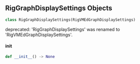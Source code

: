 ## RigGraphDisplaySettings Objects

```python
class RigGraphDisplaySettings(RigVMEdGraphDisplaySettings)
```

deprecated: 'RigGraphDisplaySettings' was renamed to 'RigVMEdGraphDisplaySettings'.

<a id="unreal.RigGraphDisplaySettings.__init__"></a>

#### __init__

```python
def __init__() -> None
```

<a id="unreal.RigVMRuntimeSettings"></a>